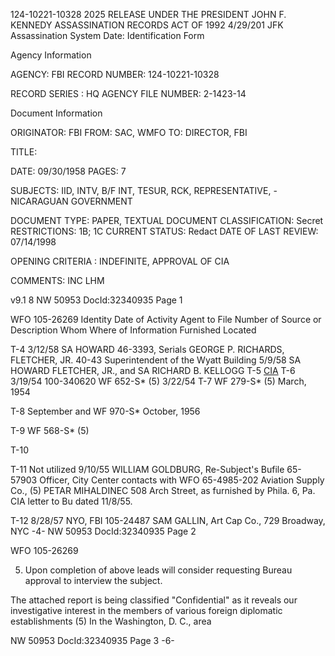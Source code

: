 124-10221-10328 2025 RELEASE UNDER THE PRESIDENT JOHN F. KENNEDY ASSASSINATION RECORDS ACT OF 1992 4/29/201
JFK Assassination System Date:
Identification Form

Agency Information

AGENCY: FBI
RECORD NUMBER: 124-10221-10328

RECORD SERIES : HQ
AGENCY FILE NUMBER: 2-1423-14

Document Information

ORIGINATOR: FBI
FROM: SAC, WMFO
TO: DIRECTOR, FBI

TITLE:

DATE: 09/30/1958
PAGES: 7

SUBJECTS: IID, INTV, B/F INT, TESUR, RCK, REPRESENTATIVE, -
NICARAGUAN GOVERNMENT

DOCUMENT TYPE: PAPER, TEXTUAL DOCUMENT
CLASSIFICATION: Secret
RESTRICTIONS: 1B; 1C
CURRENT STATUS: Redact
DATE OF LAST REVIEW: 07/14/1998

OPENING CRITERIA : INDEFINITE, APPROVAL OF CIA

COMMENTS: INC LHM

v9.1 8
NW 50953 DocId:32340935 Page 1

WFO 105-26269
Identity Date of Activity Agent to File Number
of Source or Description Whom Where
of Information Furnished Located

T-4 3/12/58 SA HOWARD 46-3393, Serials
GEORGE P. RICHARDS, FLETCHER, JR. 40-43
Superintendent of
the Wyatt Building 5/9/58 SA HOWARD
FLETCHER, JR.,
and SA RICHARD
B. KELLOGG
T-5
[CIA](W)
T-6 3/19/54 100-340620
WF 652-S* (5) 3/22/54
T-7
WF 279-S* (5) March, 1954

T-8 September and
WF 970-S* October, 1956

T-9
WF 568-S* (5)

T-10

T-11 Not utilized
9/10/55
WILLIAM GOLDBURG, Re-Subject's Bufile 65-57903
Officer, City Center contacts with WFO 65-4985-202
Aviation Supply Co., (5) PETAR MIHALDINEC
508 Arch Street, as furnished by
Phila. 6, Pa. CIA letter to Bu
dated 11/8/55.

T-12 8/28/57 NYO, FBI 105-24487
SAM GALLIN, Art
Cap Co., 729
Broadway, NYC
-4-
NW 50953 DocId:32340935 Page 2

WFO 105-26269

5. Upon completion of above leads will
consider requesting Bureau approval
to interview the subject.

The attached report is being classified
"Confidential" as it reveals our investigative interest in
the members of various foreign diplomatic establishments (5)
In the Washington, D. C., area

NW 50953 DocId:32340935 Page 3
-6-
